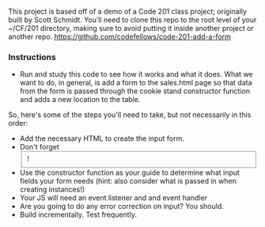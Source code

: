 This project is based off of a demo of a Code 201 class project; originally built by Scott Schmidt.
You’ll need to clone this repo to the root level of your ~/CF/201 directory, making sure to avoid putting it inside another project or another repo. https://github.com/codefellows/code-201-add-a-form

### Instructions

- Run and study this code to see how it works and what it does. What we want to do, in general, is add a form to the sales.html page so that data from the form is passed through the cookie stand constructor function and adds a new location to the table.

So, here's some of the steps you'll need to take, but not necessarily in this order:

- Add the necessary HTML to create the input form.
- Don't forget <fieldset>!
- Use the constructor function as your guide to determine what input fields your form needs (hint: also consider what is passed in when creating instances!)
- Your JS will need an event listener and and event handler
- Are you going to do any error correction on input? You should.
- Build incrementally. Test frequently.

